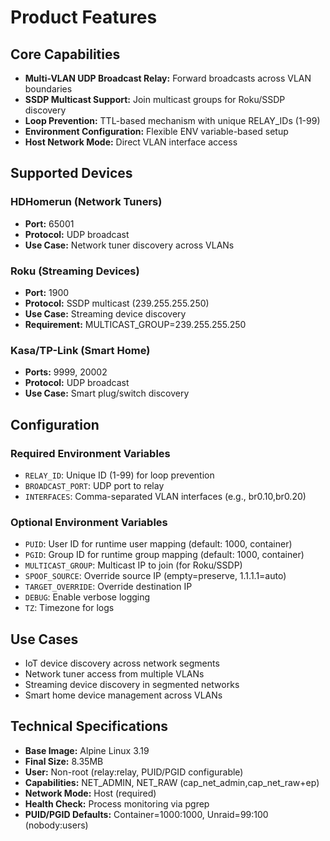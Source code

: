 # Product Features

## Core Capabilities
- **Multi-VLAN UDP Broadcast Relay:** Forward broadcasts across VLAN boundaries
- **SSDP Multicast Support:** Join multicast groups for Roku/SSDP discovery
- **Loop Prevention:** TTL-based mechanism with unique RELAY_IDs (1-99)
- **Environment Configuration:** Flexible ENV variable-based setup
- **Host Network Mode:** Direct VLAN interface access

## Supported Devices

### HDHomerun (Network Tuners)
- **Port:** 65001
- **Protocol:** UDP broadcast
- **Use Case:** Network tuner discovery across VLANs

### Roku (Streaming Devices)
- **Port:** 1900
- **Protocol:** SSDP multicast (239.255.255.250)
- **Use Case:** Streaming device discovery
- **Requirement:** MULTICAST_GROUP=239.255.255.250

### Kasa/TP-Link (Smart Home)
- **Ports:** 9999, 20002
- **Protocol:** UDP broadcast
- **Use Case:** Smart plug/switch discovery

## Configuration

### Required Environment Variables
- `RELAY_ID`: Unique ID (1-99) for loop prevention
- `BROADCAST_PORT`: UDP port to relay
- `INTERFACES`: Comma-separated VLAN interfaces (e.g., br0.10,br0.20)

### Optional Environment Variables
- `PUID`: User ID for runtime user mapping (default: 1000, container)
- `PGID`: Group ID for runtime group mapping (default: 1000, container)
- `MULTICAST_GROUP`: Multicast IP to join (for Roku/SSDP)
- `SPOOF_SOURCE`: Override source IP (empty=preserve, 1.1.1.1=auto)
- `TARGET_OVERRIDE`: Override destination IP
- `DEBUG`: Enable verbose logging
- `TZ`: Timezone for logs

## Use Cases
- IoT device discovery across network segments
- Network tuner access from multiple VLANs
- Streaming device discovery in segmented networks
- Smart home device management across VLANs

## Technical Specifications
- **Base Image:** Alpine Linux 3.19
- **Final Size:** 8.35MB
- **User:** Non-root (relay:relay, PUID/PGID configurable)
- **Capabilities:** NET_ADMIN, NET_RAW (cap_net_admin,cap_net_raw+ep)
- **Network Mode:** Host (required)
- **Health Check:** Process monitoring via pgrep
- **PUID/PGID Defaults:** Container=1000:1000, Unraid=99:100 (nobody:users)